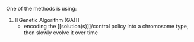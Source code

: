 One of the methods is using:
1. [[Genetic Algorithm (GA)]]
	- encoding the [[solution(s)]]/control policy into a chromosome type, then slowly evolve it over time